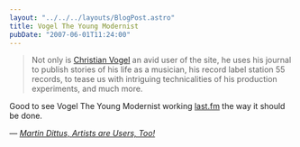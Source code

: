 ```yaml
---
layout: "../../../layouts/BlogPost.astro"
title: Vogel The Young Modernist
pubDate: "2007-06-01T11:24:00"
---
```


> Not only is [Christian Vogel](http://www.last.fm/user/cristian_vogel/) an avid user of the site, he uses his journal to publish stories of his life as a musician, his record label station 55 records, to tease us with intriguing technicalities of his production experiments, and much more.

Good to see Vogel The Young Modernist working [last.fm](https://www.last.fm/) the way it should be done.

— <cite>[Martin Dittus, _Artists are Users, Too!_](http://blog.last.fm/2007/05/19/artists-are-users-too)</cite>

